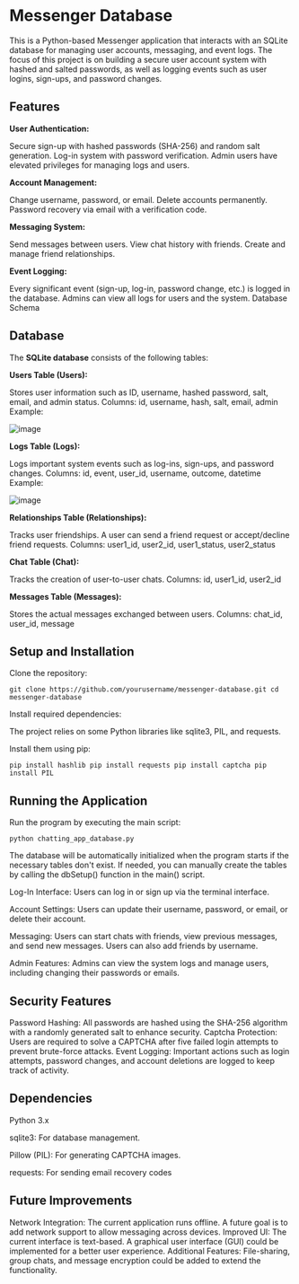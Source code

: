 # Messenger Database

This is a Python-based Messenger application that interacts with an SQLite database for managing user accounts, messaging, and event logs.
The focus of this project is on building a secure user account system with hashed and salted passwords, as well as logging events such as user logins, sign-ups, and password changes.

## Features

**User Authentication:**

Secure sign-up with hashed passwords (SHA-256) and random salt generation.
Log-in system with password verification.
Admin users have elevated privileges for managing logs and users.


**Account Management:**

Change username, password, or email.
Delete accounts permanently.
Password recovery via email with a verification code.


**Messaging System:**

Send messages between users.
View chat history with friends.
Create and manage friend relationships.


**Event Logging:**

Every significant event (sign-up, log-in, password change, etc.) is logged in the database.
Admins can view all logs for users and the system.
Database Schema


## Database

The **SQLite database** consists of the following tables:

**Users Table (Users):**

Stores user information such as ID, username, hashed password, salt, email, and admin status.
Columns: id, username, hash, salt, email, admin
Example:

![image](https://github.com/user-attachments/assets/b8bfad8f-41c7-4fad-a8ab-e82ff9ef1740)


**Logs Table (Logs):**

Logs important system events such as log-ins, sign-ups, and password changes.
Columns: id, event, user_id, username, outcome, datetime
Example:

![image](https://github.com/user-attachments/assets/33f5a7db-faa2-4998-85ae-fef3c0306451)


**Relationships Table (Relationships):**

Tracks user friendships. A user can send a friend request or accept/decline friend requests.
Columns: user1_id, user2_id, user1_status, user2_status


**Chat Table (Chat):**

Tracks the creation of user-to-user chats.
Columns: id, user1_id, user2_id


**Messages Table (Messages):**

Stores the actual messages exchanged between users.
Columns: chat_id, user_id, message


## Setup and Installation

Clone the repository:

`
git clone https://github.com/yourusername/messenger-database.git
cd messenger-database
`

Install required dependencies:

The project relies on some Python libraries like sqlite3, PIL, and requests.

Install them using pip:

`
pip install hashlib
pip install requests
pip install captcha
pip install PIL
`


## Running the Application

Run the program by executing the main script:

`
python chatting_app_database.py
`

The database will be automatically initialized when the program starts if the necessary tables don't exist.
If needed, you can manually create the tables by calling the dbSetup() function in the main() script.

Log-In Interface:
Users can log in or sign up via the terminal interface.

Account Settings:
Users can update their username, password, or email, or delete their account.

Messaging:
Users can start chats with friends, view previous messages, and send new messages.
Users can also add friends by username.

Admin Features:
Admins can view the system logs and manage users, including changing their passwords or emails.


## Security Features

Password Hashing: All passwords are hashed using the SHA-256 algorithm with a randomly generated salt to enhance security.
Captcha Protection: Users are required to solve a CAPTCHA after five failed login attempts to prevent brute-force attacks.
Event Logging: Important actions such as login attempts, password changes, and account deletions are logged to keep track of activity.


## Dependencies

Python 3.x

sqlite3: For database management.

Pillow (PIL): For generating CAPTCHA images.

requests: For sending email recovery codes


## Future Improvements

Network Integration: The current application runs offline. A future goal is to add network support to allow messaging across devices.
Improved UI: The current interface is text-based. A graphical user interface (GUI) could be implemented for a better user experience.
Additional Features: File-sharing, group chats, and message encryption could be added to extend the functionality.
